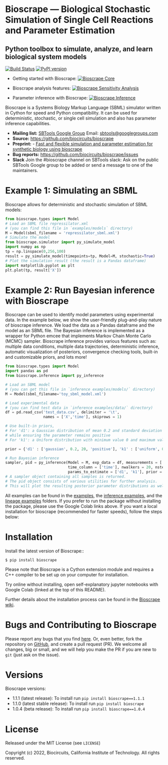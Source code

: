 # Bioscrape &mdash; Biological Stochastic Simulation of Single Cell Reactions and Parameter Estimation
## Python toolbox to simulate, analyze, and learn biological system models

[![Build Status](https://github.com/biocircuits/bioscrape/actions/workflows/bioscrape.yml/badge.svg)](https://github.com/biocircuits/bioscrape/actions/workflows/bioscrape.yml)
[![PyPI version](https://badge.fury.io/py/bioscrape.svg)](https://badge.fury.io/py/bioscrape)

* Getting started with Bioscrape: [![Bioscrape Core](https://colab.research.google.com/assets/colab-badge.svg)](https://colab.research.google.com/github/biocircuits/bioscrape/blob/colab-ipynb/examples/Basic%20Examples%20-%20START%20HERE.ipynb#scrollTo=Jmm8mTPfhMMS)

* Bioscrape analysis features: [![Bioscrape Sensitivity Analysis](https://colab.research.google.com/assets/colab-badge.svg)](https://colab.research.google.com/github/biocircuits/bioscrape/blob/colab-ipynb/examples/Sensitivity%20Analysis%20using%20Bioscrape.ipynb#scrollTo=Gu1r4H4ti_z7)

* Parameter inference with Bioscrape: [![Bioscrape Inference](https://colab.research.google.com/assets/colab-badge.svg)](https://colab.research.google.com/github/biocircuits/bioscrape/blob/colab-ipynb/inference%20examples/Bioscrape%20Inference%20-%20Getting%20Started.ipynb#scrollTo=yvYVliBgjyzF)

Bioscrape is a Systems Biology Markup Language (SBML) simulator written in Cython for speed and Python compatibility. It can be used for deterministic, stochastic, or single cell simulation and also has parameter inference capabilities.

- **Mailing list:** [SBTools Google Group](https://groups.google.com/g/sbtools/) Email: sbtools@googlegroups.com
- **Source:** https://github.com/biocircuits/bioscrape
- **Preprint:** - [Fast and flexible simulation and parameter estimation for synthetic biology using bioscrape](https://www.biorxiv.org/content/10.1101/121152v3)
- **Bug reports:** https://github.com/biocircuits/bioscrape/issues
- **Slack** Join the #bioscrape channel on SBTools slack: Ask on the public SBTools Google group to be added or send a message to one of the maintainers. 

# Example 1: Simulating an SBML

Bioscrape allows for deterministic and stochastic simulation of SBML models:

```python
from bioscrape.types import Model
# Load an SBML file repressilator.xml 
# (you can find this file in `examples/models` directory)
M = Model(sbml_filename = 'repressilator_sbml.xml')
# Simulate the model
from bioscrape.simulator import py_simulate_model
import numpy as np
tp = np.linspace(0,256,100)
result = py_simulate_model(timepoints=tp, Model=M, stochastic=True)
# Plot the simulation result (the result is a Pandas dataframe)
import matplotlib.pyplot as plt
plt.plot(tp, result['X'])
```

# Example 2: Run Bayesian inference with Bioscrape 

Bioscrape can be used to identify model parameters using experimental data. In the example below, we show the user-friendly plug-and-play nature of bioscrape inference. We load the data as a Pandas dataframe and the model as an SBML file. The Bayesian inference is implemented as a wrapper for Python emcee that implements Markov Chain Monte Carlo (MCMC) sampler. Bioscrape inference provides various features such as: multiple data conditions, multiple data trajectories, deterministic inference, automatic visualization of posteriors, convergence checking tools, built-in and customizable priors, and lots more!

```python
from bioscrape.types import Model
import pandas as pd
from bioscrape.inference import py_inference

# Load an SBML model 
# (you can get this file in `inference examples/models/` directory)
M = Model(sbml_filename='toy_sbml_model.xml')

# Load experimental data 
# (you can find test data in `inference examples/data/` directory)
df = pd.read_csv('test_data.csv', delimiter = '\t', 
                 names = ['X','time'], skiprows = 1)

# Use built-in priors, 
# For 'd1': a Gaussian distribution of mean 0.2 and standard deviation of 20,
# while ensuring the parameter remains positive
# For 'k1': a Uniform distribution with minimum value 0 and maximum value 100

prior = {'d1' : ['gaussian', 0.2, 20, 'positive'], 'k1' : ['uniform', 0, 100]}

# Run Bayesian inference
sampler, pid = py_inference(Model = M, exp_data = df, measurements = ['X'], 
                            time_column = ['time'], nwalkers = 20, nsteps = 5500,
                            params_to_estimate = ['d1', 'k1'], prior = prior)
# A sampler object containing all samples is returned.
# The pid object consists of various utilities for further analysis.
# This will plot the resulting posterior parameter distributions as well.
```


All examples can be found in the [examples](https://github.com/biocircuits/bioscrape/tree/master/examples), the [inference examples](https://github.com/biocircuits/bioscrape/tree/master/inference%20examples), and the [lineage examples](https://github.com/biocircuits/bioscrape/tree/master/lineage%20examples) folders. If you prefer to run the package without installing the package, please use the Google Colab links above. If you want a local installation for bioscrape (recommended for faster speeds), follow the steps below: 

# Installation

Install the latest version of Bioscrape::

    $ pip install bioscrape
    

Please note that Bioscrape is a Cython extension module and requires a C++ compiler to be set up on your computer for installation.

Try online without installing, open self-explanatory jupyter notebooks with Google Colab (linked at the top of this README).

Further details about the installation process can be found in the [Bioscrape wiki](https://github.com/biocircuits/bioscrape/wiki#installation).

# Bugs and Contributing to Bioscrape

Please report any bugs that you find [here](https://github.com/biocircuits/bioscrape/issues).
Or, even better, fork the repository on [GitHub](https://github.com/biocircuits/bioscrape),
and create a pull request (PR). We welcome all changes, big or small, and we
will help you make the PR if you are new to `git` (just ask on the issue).

# Versions

Bioscrape versions:

* 1.1.1 (latest release): To install run `pip install bioscrape==1.1.1` 
* 1.1.0 (latest stable release): To install run `pip install bioscrape`
* 1.0.4 (beta release): To install run `pip install bioscrape==1.0.4`

# License
Released under the MIT License (see `LICENSE`)

Copyright (c) 2022, Biocircuits, California Institute of Technology. All rights reserved.
